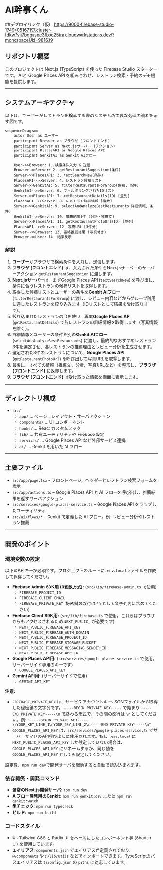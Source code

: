 
# AI幹事くん

##デプロイリンク（仮）
https://9000-firebase-studio-1749405167197.cluster-fdkw7vjj7bgguspe3fbbc25tra.cloudworkstations.dev/?monospaceUid=981639


## リポジトリ概要

このプロジェクトは Next.js (TypeScript) を使った Firebase Studio スターターです。
AIと Google Places API を組み合わせ、レストラン検索・予約のデモ機能を提供します。

---

## システムアーキテクチャ

以下は、ユーザーがレストランを検索する際のシステムの主要な処理の流れを示す図です。

```mermaid
sequenceDiagram
    actor User as ユーザー
    participant Browser as ブラウザ (フロントエンド)
    participant Server as Next.jsサーバー (アクション)
    participant PlacesAPI as Google Places API
    participant GenkitAI as Genkit AIフロー

    User->>Browser: 1. 検索条件入力 & 送信
    Browser->>Server: 2. getRestaurantSuggestion(条件)
    Server->>PlacesAPI: 3. textSearchNew(条件)
    PlacesAPI-->>Server: 4. レストラン候補リスト
    Server->>GenkitAI: 5. filterRestaurantsForGroup(候補, 条件)
    GenkitAI-->>Server: 6. フィルタリングされたIDリスト
    Server->>PlacesAPI: 7. getRestaurantDetails(ID) [並列]
    PlacesAPI-->>Server: 8. レストラン詳細情報 [複数]
    Server->>GenkitAI: 9. selectAndAnalyzeBestRestaurants(詳細情報, 条件)
    GenkitAI-->>Server: 10. 推薦結果3件 (分析・推薦文)
    Server->>PlacesAPI: 11. getRestaurantPhotoUrl(ID) [並列]
    PlacesAPI-->>Server: 12. 写真URL [3件分]
    Server-->>Browser: 13. 最終推薦結果 (写真付き)
    Browser->>User: 14. 結果表示
```

### 解説

1.  **ユーザー**がブラウザで検索条件を入力し、送信します。
2.  **ブラウザ (フロントエンド)** は、入力された条件をNext.jsサーバーのサーバーアクション `getRestaurantSuggestion` に渡します。
3.  **Next.jsサーバー**は、まずGoogle Places API (`textSearchNew`) を呼び出し、条件に合うレストランの候補リストを取得します。
4.  取得した候補リストとユーザーの条件を**Genkit AIフロー** (`filterRestaurantsForGroup`) に渡し、レビュー内容などからグループ利用に適したレストランを絞り込みます（IDリストとして結果を受け取ります）。
5.  絞り込まれたレストランのIDを使い、再度**Google Places API** (`getRestaurantDetails`) で各レストランの詳細情報を取得します（写真情報を除く）。
6.  詳細情報とユーザーの条件を別の**Genkit AIフロー** (`selectAndAnalyzeBestRestaurants`) に渡し、最終的なおすすめレストラン3件を選定させ、各レストランの推薦理由とレビュー分析を生成させます。
7.  選定された3件のレストランについて、**Google Places API** (`getRestaurantPhotoUrl`) を呼び出して写真URLを取得します。
8.  最後に、すべての情報（推薦文、分析、写真URLなど）を整形し、**ブラウザ (フロントエンド)** に返却します。
9.  **ブラウザ (フロントエンド)** は受け取った情報を画面に表示します。

---

## ディレクトリ構成

- `src/`
  - `app/` … ページ・レイアウト・サーバアクション
  - `components/` … UI コンポーネント
  - `hooks/` … React カスタムフック
  - `lib/` … 共有ユーティリティや Firebase 設定
  - `services/` … Google Places API など外部サービス連携
  - `ai/` … Genkit を用いた AI フロー

---

## 主要ファイル

- `src/app/page.tsx` – フロントページ。ヘッダーとレストラン検索フォームを表示
- `src/app/actions.ts` – Google Places API と AI フローを呼び出し、推薦結果を返すサーバアクション
- `src/services/google-places-service.ts` – Google Places API をラップしたユーティリティ
- `src/ai/flows/*` – Genkit で定義した AI フロー。例: レビュー分析やレストラン推薦

---

## 開発のポイント

### 環境変数の設定

以下のAPIキーが必須です。プロジェクトのルートに`.env.local`ファイルを作成して保存してください。

- **Firebase Admin SDK用 (3変数方式):** (`src/lib/firebase-admin.ts` で使用)
    - `FIREBASE_PROJECT_ID`
    - `FIREBASE_CLIENT_EMAIL`
    - `FIREBASE_PRIVATE_KEY` (秘密鍵の改行は `\n` として文字列内に含めてください)
- **Firebase Client SDK用:** (`src/lib/firebase.ts` で使用。これらはブラウザからもアクセスされるため `NEXT_PUBLIC_` が必要です)
    - `NEXT_PUBLIC_FIREBASE_API_KEY`
    - `NEXT_PUBLIC_FIREBASE_AUTH_DOMAIN`
    - `NEXT_PUBLIC_FIREBASE_PROJECT_ID`
    - `NEXT_PUBLIC_FIREBASE_STORAGE_BUCKET`
    - `NEXT_PUBLIC_FIREBASE_MESSAGING_SENDER_ID`
    - `NEXT_PUBLIC_FIREBASE_APP_ID`
- **Google Places API用:** (`src/services/google-places-service.ts` で使用。サーバーサイド専用のキーです)
    - `GOOGLE_PLACES_API_KEY`
- **Gemini API用:** (サーバーサイドで使用)
    - `GEMINI_API_KEY`

**注意:**
- `FIREBASE_PRIVATE_KEY` は、サービスアカウントキーJSONファイルから取得した秘密鍵の文字列です。`-----BEGIN PRIVATE KEY-----` で始まり `-----END PRIVATE KEY-----\n` で終わる形式で、その間の改行は `\n` としてください。例: `"-----BEGIN PRIVATE KEY-----\nYOUR_KEY_LINE_1\nYOUR_KEY_LINE_2\n-----END PRIVATE KEY-----\n"`
- `GOOGLE_PLACES_API_KEY` は、`src/services/google-places-service.ts` でサーバーサイドのAPI呼び出しに使用されます。もし `.env.local` に `NEXT_PUBLIC_PLACES_API_KEY` しか設定していない場合は、`GOOGLE_PLACES_API_KEY` にリネームするか、同じ値を `GOOGLE_PLACES_API_KEY` としても設定してください。

設定後、`npm run dev`で開発サーバを起動すると自動で読み込まれます。

### 依存関係・開発コマンド

- **通常のNext.js開発サーバ:** `npm run dev`
- **AIフロー開発用のGenkit:** `npm run genkit:dev` または `npm run genkit:watch`
- **型チェック:** `npm run typecheck`
- **ビルド:** `npm run build`

### コードスタイル

- **UI:** Tailwind CSS と Radix UI をベースにしたコンポーネント群 (Shadcn UI) を使用しています。
- **エイリアス:** `components.json` でエイリアスが定義されており、`@/components` や `@/lib/utils` などでインポートできます。TypeScriptのパスエイリアスは `tsconfig.json` の `paths` に対応しています。

